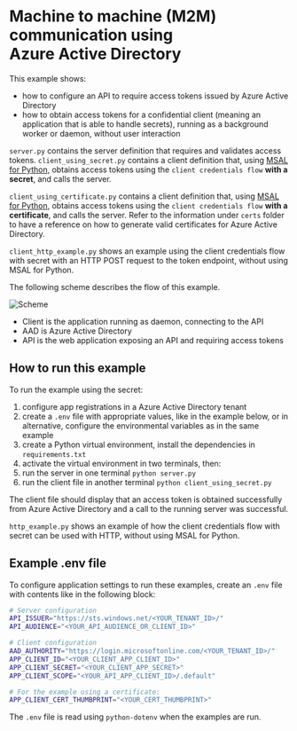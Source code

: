 # Machine to machine (M2M) communication using <br>Azure Active Directory

This example shows:
* how to configure an API to require access tokens issued by Azure Active Directory
* how to obtain access tokens for a confidential client (meaning an application that is
  able to handle secrets), running as a background worker or daemon, without user interaction

`server.py` contains the server definition that requires and validates access tokens.
`client_using_secret.py` contains a client definition that, using [MSAL for Python](https://github.com/AzureAD/microsoft-authentication-library-for-python), obtains access
tokens using the `client credentials flow` **with a secret**, and calls the server.

`client_using_certificate.py` contains a client definition that, using [MSAL for Python](https://github.com/AzureAD/microsoft-authentication-library-for-python), obtains access
tokens using the `client credentials flow` **with a certificate**, and calls the server.
Refer to the information under `certs` folder to have a reference on how to generate valid
certificates for Azure Active Directory.

`client_http_example.py` shows an example using the client credentials flow
with secret with an HTTP POST request to the token endpoint, without using MSAL for Python.

The following scheme describes the flow of this example.

![Scheme](https://gist.githubusercontent.com/RobertoPrevato/38a0598b515a2f7257c614938843b99b/raw/7ccbef683b18379ccf003ae9c7823ee03f3dc9f5/client-credentials-flow.png)

* Client is the application running as daemon, connecting to the API
* AAD is Azure Active Directory
* API is the web application exposing an API and requiring access tokens

## How to run this example

To run the example using the secret:

1. configure app registrations in a Azure Active Directory tenant
2. create a `.env` file with appropriate values, like in the example below,
   or in alternative, configure the environmental variables as in the same
   example
3. create a Python virtual environment, install the dependencies in `requirements.txt`
4. activate the virtual environment in two terminals, then:
5. run the server in one terminal `python server.py`
6. run the client file in another terminal `python client_using_secret.py`

The client file should display that an access token is obtained successfully
from Azure Active Directory and a call to the running server was successful.

`http_example.py` shows an example of how the client credentials flow with secret can be
used with HTTP, without using MSAL for Python.

## Example .env file

To configure application settings to run these examples, create an `.env` file
with contents like in the following block:

```bash
# Server configuration
API_ISSUER="https://sts.windows.net/<YOUR_TENANT_ID>/"
API_AUDIENCE="<YOUR_API_AUDIENCE_OR_CLIENT_ID>"

# Client configuration
AAD_AUTHORITY="https://login.microsoftonline.com/<YOUR_TENANT_ID>/"
APP_CLIENT_ID="<YOUR_CLIENT_APP_CLIENT_ID>"
APP_CLIENT_SECRET="<YOUR_CLIENT_APP_SECRET>"
APP_CLIENT_SCOPE="<YOUR_API_APP_CLIENT_ID>/.default"

# For the example using a certificate:
APP_CLIENT_CERT_THUMBPRINT="<YOUR_CERT_THUMBPRINT>"
```

The `.env` file is read using `python-dotenv` when the examples are run.
